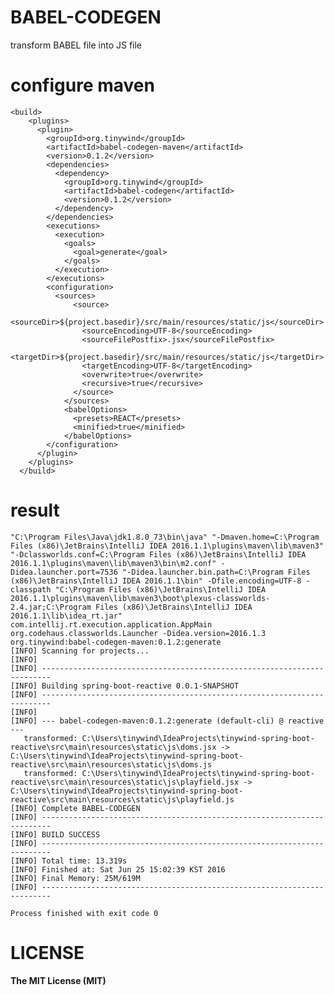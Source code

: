 # BABEL-CODEGEN
transform BABEL file into JS file

# configure maven
    <build>
        <plugins>
          <plugin>
            <groupId>org.tinywind</groupId>
            <artifactId>babel-codegen-maven</artifactId>
            <version>0.1.2</version>
            <dependencies>
              <dependency>
                <groupId>org.tinywind</groupId>
                <artifactId>babel-codegen</artifactId>
                <version>0.1.2</version>
              </dependency>
            </dependencies>
            <executions>
              <execution>
                <goals>
                  <goal>generate</goal>
                </goals>
              </execution>
            </executions>
            <configuration>
              <sources>
                  <source>
                    <sourceDir>${project.basedir}/src/main/resources/static/js</sourceDir>
                    <sourceEncoding>UTF-8</sourceEncoding>
                    <sourceFilePostfix>.jsx</sourceFilePostfix>
                    <targetDir>${project.basedir}/src/main/resources/static/js</targetDir>
                    <targetEncoding>UTF-8</targetEncoding>
                    <overwrite>true</overwrite>
                    <recursive>true</recursive>
                  </source>
                </sources>
                <babelOptions>
                  <presets>REACT</presets>
                  <minified>true</minified>
                </babelOptions>
            </configuration>
          </plugin>
        </plugins>
      </build>

# result
    "C:\Program Files\Java\jdk1.8.0_73\bin\java" "-Dmaven.home=C:\Program Files (x86)\JetBrains\IntelliJ IDEA 2016.1.1\plugins\maven\lib\maven3" "-Dclassworlds.conf=C:\Program Files (x86)\JetBrains\IntelliJ IDEA 2016.1.1\plugins\maven\lib\maven3\bin\m2.conf" -Didea.launcher.port=7536 "-Didea.launcher.bin.path=C:\Program Files (x86)\JetBrains\IntelliJ IDEA 2016.1.1\bin" -Dfile.encoding=UTF-8 -classpath "C:\Program Files (x86)\JetBrains\IntelliJ IDEA 2016.1.1\plugins\maven\lib\maven3\boot\plexus-classworlds-2.4.jar;C:\Program Files (x86)\JetBrains\IntelliJ IDEA 2016.1.1\lib\idea_rt.jar" com.intellij.rt.execution.application.AppMain org.codehaus.classworlds.Launcher -Didea.version=2016.1.3 org.tinywind:babel-codegen-maven:0.1.2:generate
    [INFO] Scanning for projects...
    [INFO]                                                                         
    [INFO] ------------------------------------------------------------------------
    [INFO] Building spring-boot-reactive 0.0.1-SNAPSHOT
    [INFO] ------------------------------------------------------------------------
    [INFO] 
    [INFO] --- babel-codegen-maven:0.1.2:generate (default-cli) @ reactive ---
       transformed: C:\Users\tinywind\IdeaProjects\tinywind-spring-boot-reactive\src\main\resources\static\js\doms.jsx -> C:\Users\tinywind\IdeaProjects\tinywind-spring-boot-reactive\src\main\resources\static\js\doms.js
       transformed: C:\Users\tinywind\IdeaProjects\tinywind-spring-boot-reactive\src\main\resources\static\js\playfield.jsx -> C:\Users\tinywind\IdeaProjects\tinywind-spring-boot-reactive\src\main\resources\static\js\playfield.js
    [INFO] Complete BABEL-CODEGEN
    [INFO] ------------------------------------------------------------------------
    [INFO] BUILD SUCCESS
    [INFO] ------------------------------------------------------------------------
    [INFO] Total time: 13.319s
    [INFO] Finished at: Sat Jun 25 15:02:39 KST 2016
    [INFO] Final Memory: 25M/619M
    [INFO] ------------------------------------------------------------------------
    
    Process finished with exit code 0

# LICENSE
**The MIT License (MIT)**